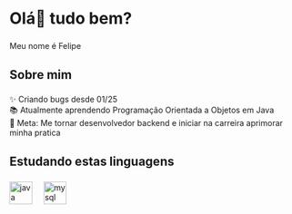 <h1 align="left">Olá👋 tudo bem?</h1>

###

<p align="left">Meu nome é Felipe</p>

###

<h2 align="left">Sobre mim</h2>

###

<p align="left">✨ Criando bugs desde 01/25<br>📚 Atualmente aprendendo Programação Orientada a Objetos em Java<br>🎯 Meta: Me tornar desenvolvedor backend e iniciar na carreira aprimorar minha pratica</p>

###

<h2 align="left">Estudando estas linguagens</h2>

###

<div align="left">
  <img src="https://cdn.jsdelivr.net/gh/devicons/devicon/icons/java/java-original.svg" height="40" alt="java logo"  />
  <img width="12" />
  <img src="https://cdn.jsdelivr.net/gh/devicons/devicon/icons/mysql/mysql-original.svg" height="40" alt="mysql logo"  />
</div>

###
